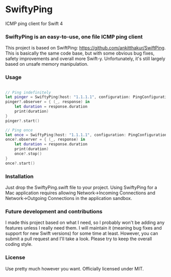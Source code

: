 # SwiftyPing
ICMP ping client for Swift 4

### SwiftyPing is an easy-to-use, one file ICMP ping client
This project is based on SwiftPing: https://github.com/ankitthakur/SwiftPing. This is basically the same code base, but with some obvious bug fixes, safety improvements and overall more Swift-y. Unfortunately, it's still largely based on unsafe memory manipulation.

### Usage
```swift

// Ping indefinitely
let pinger = SwiftyPing(host: "1.1.1.1", configuration: PingConfiguration(interval: 0.5, with: 5), queue: DispatchQueue.global())
pinger?.observer = { (_, response) in
    let duration = response.duration
    print(duration)
}
pinger?.start()

// Ping once
let once = SwiftyPing(host: "1.1.1.1", configuration: PingConfiguration(interval: 0.5, with: 5), queue: DispatchQueue.global())
once?.observer = { (_, response) in
    let duration = response.duration
    print(duration)
    once?.stop()
}
once?.start()

```
### Installation
Just drop the SwiftyPing.swift file to your project.  Using SwiftyPing for a Mac application requires allowing Network->Incoming Connections and Network->Outgoing Connections in the application sandbox.

### Future development and contributions
I made this project based on what I need, so I probably won't be adding any features unless I really need them. I will maintain it (meaning bug fixes and support for new Swift versions) for some time at least. However, you can submit a pull request and I'll take a look. Please try to keep the overall coding style.

### License
Use pretty much however you want. Officially licensed under MIT.
